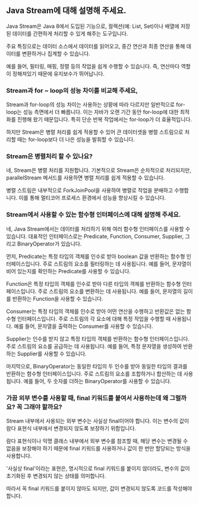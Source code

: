 ## Java Stream에 대해 설명해 주세요.

Java Stream은 Java 8에서 도입된 기능으로, 컬렉션(예: List, Set)이나 배열에 저장된 데이터를 간편하게 처리할 수 있게 해주는 도구입니다. 

주요 특징으로는 데이터 소스에서 데이터를 읽어오고, 중간 연산과 최종 연산을 통해 데이터를 변환하거나 집계할 수 있습니다. 

예를 들어, 필터링, 매핑, 정렬 등의 작업을 쉽게 수행할 수 있습니다. 즉, 연산마다 역할이 정해져있기 때문에 유지보수가 뛰어납니다.

### Stream과 for ~ loop의 성능 차이를 비교해 주세요,

Stream과 for-loop의 성능 차이는 사용하는 상황에 따라 다르지만 일반적으로 for-loop는 성능 측면에서 더 빠릅니다. 이는 자바가 오랜 기간 동안 for-loop에 대한 최적화를 진행해 왔기 때문입니다. 특히 단순 반복 작업에서는 for-loop가 더 효율적입니다. 

하지만 Stream은 병렬 처리를 쉽게 적용할 수 있어 큰 데이터셋을 병렬 스트림으로 처리할 때는 for-loop보다 더 나은 성능을 발휘할 수 있습니다. 

### Stream은 병렬처리 할 수 있나요?

네, Stream은 병렬 처리를 지원합니다. 기본적으로 Stream은 순차적으로 처리되지만, parallelStream 메서드를 사용하면 병렬 처리를 쉽게 적용할 수 있습니다. 

병렬 스트림은 내부적으로 ForkJoinPool을 사용하여 병렬로 작업을 분배하고 수행합니다. 이를 통해 멀티코어 프로세스 환경에서 성능을 향상시킬 수 있습니다.

### Stream에서 사용할 수 있는 함수형 인터페이스에 대해 설명해 주세요.

네, Java Stream에서는 데이터를 처리하기 위해 여러 함수형 인터페이스를 사용할 수 있습니다. 대표적인 인터페이스로는 Predicate, Function, Consumer, Supplier, 그리고 BinaryOperator가 있습니다.

먼저, Predicate는 특정 타입의 객체를 인수로 받아 boolean 값을 반환하는 함수형 인터페이스입니다. 주로 스트림의 요소를 필터링하는 데 사용됩니다. 예를 들어, 문자열이 비어 있는지를 확인하는 Predicate를 사용할 수 있습니다.

Function은 특정 타입의 객체를 인수로 받아 다른 타입의 객체를 반환하는 함수형 인터페이스입니다. 주로 스트림의 요소를 변환하는 데 사용됩니다. 예를 들어, 문자열의 길이를 반환하는 Function을 사용할 수 있습니다.

Consumer는 특정 타입의 객체를 인수로 받아 어떤 연산을 수행하고 반환값은 없는 함수형 인터페이스입니다. 주로 스트림의 각 요소에 대해 특정 작업을 수행할 때 사용됩니다. 예를 들어, 문자열을 출력하는 Consumer를 사용할 수 있습니다.

Supplier는 인수를 받지 않고 특정 타입의 객체를 반환하는 함수형 인터페이스입니다. 주로 스트림의 요소를 공급하는 데 사용됩니다. 예를 들어, 특정 문자열을 생성하여 반환하는 Supplier를 사용할 수 있습니다.

마지막으로, BinaryOperator는 동일한 타입의 두 인수를 받아 동일한 타입의 결과를 반환하는 함수형 인터페이스입니다. 주로 스트림의 요소를 조합하거나 합산하는 데 사용됩니다. 예를 들어, 두 숫자를 더하는 BinaryOperator를 사용할 수 있습니다.

### 가끔 외부 변수를 사용할 때, final 키워드를 붙여서 사용하는데 왜 그럴까요? 꼭 그래야 할까요?

Stream 내부에서 사용되는 외부 변수는 사실상 final이어야 합니다. 이는 변수의 값이 람다 표현식 내부에서 변경되지 않도록 보장하기 위함입니다. 

람다 표현식이나 익명 클래스 내부에서 외부 변수를 참조할 때, 해당 변수는 변경될 수 없음을 보장해야 하기 때문에 final 키워드를 사용하거나 값이 한 번만 할당되는 방식을 사용합니다. 

'사실상 final'이라는 표현은, 명시적으로 final 키워드를 붙이지 않더라도, 변수의 값이 초기화된 후 변경되지 않는 상태를 의미합니다. 

따라서 꼭 final 키워드를 붙이지 않아도 되지만, 값이 변경되지 않도록 코드를 작성해야 합니다.
